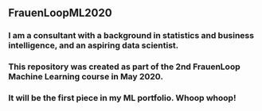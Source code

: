## FrauenLoopML2020

### I am a consultant with a background in statistics and business intelligence, and an aspiring data scientist.
### This repository was created as part of the 2nd FrauenLoop Machine Learning course in May 2020.
### It will be the first piece in my ML portfolio. Whoop whoop!
